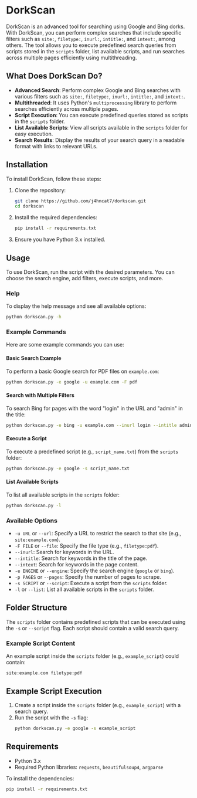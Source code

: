 # DorkScan

DorkScan is an advanced tool for searching using Google and Bing dorks. With DorkScan, you can perform complex searches that include specific filters such as `site:`, `filetype:`, `inurl:`, `intitle:`, and `intext:`, among others. The tool allows you to execute predefined search queries from scripts stored in the `scripts` folder, list available scripts, and run searches across multiple pages efficiently using multithreading.

## What Does DorkScan Do?

- **Advanced Search**: Perform complex Google and Bing searches with various filters such as `site:`, `filetype:`, `inurl:`, `intitle:`, and `intext:`.
- **Multithreaded**: It uses Python's `multiprocessing` library to perform searches efficiently across multiple pages.
- **Script Execution**: You can execute predefined queries stored as scripts in the `scripts` folder.
- **List Available Scripts**: View all scripts available in the `scripts` folder for easy execution.
- **Search Results**: Display the results of your search query in a readable format with links to relevant URLs.

## Installation

To install DorkScan, follow these steps:

1. Clone the repository:
   ```bash
   git clone https://github.com/j4hncat7/dorkscan.git
   cd dorkscan
   ```

2. Install the required dependencies:
   ```bash
   pip install -r requirements.txt
   ```

3. Ensure you have Python 3.x installed.

## Usage

To use DorkScan, run the script with the desired parameters. You can choose the search engine, add filters, execute scripts, and more.

### Help

To display the help message and see all available options:
```bash
python dorkscan.py -h
```

### Example Commands

Here are some example commands you can use:

#### Basic Search Example

To perform a basic Google search for PDF files on `example.com`:
```bash
python dorkscan.py -e google -u example.com -F pdf
```

#### Search with Multiple Filters

To search Bing for pages with the word "login" in the URL and "admin" in the title:
```bash
python dorkscan.py -e bing -u example.com --inurl login --intitle admin
```

#### Execute a Script

To execute a predefined script (e.g., `script_name.txt`) from the `scripts` folder:
```bash
python dorkscan.py -e google -s script_name.txt
```

#### List Available Scripts

To list all available scripts in the `scripts` folder:
```bash
python dorkscan.py -l
```

### Available Options

- `-u URL` or `--url`: Specify a URL to restrict the search to that site (e.g., `site:example.com`).
- `-F FILE` or `--file`: Specify the file type (e.g., `filetype:pdf`).
- `--inurl`: Search for keywords in the URL.
- `--intitle`: Search for keywords in the title of the page.
- `--intext`: Search for keywords in the page content.
- `-e ENGINE` or `--engine`: Specify the search engine (`google` or `bing`).
- `-p PAGES` or `--pages`: Specify the number of pages to scrape.
- `-s SCRIPT` or `--script`: Execute a script from the `scripts` folder.
- `-l` or `--list`: List all available scripts in the `scripts` folder.

## Folder Structure

The `scripts` folder contains predefined scripts that can be executed using the `-s` or `--script` flag. Each script should contain a valid search query.

### Example Script Content

An example script inside the `scripts` folder (e.g., `example_script`) could contain:
```
site:example.com filetype:pdf
```

## Example Script Execution

1. Create a script inside the `scripts` folder (e.g., `example_script`) with a search query.
2. Run the script with the `-s` flag:
   ```bash
   python dorkscan.py -e google -s example_script
   ```

## Requirements

- Python 3.x
- Required Python libraries: `requests`, `beautifulsoup4`, `argparse`

To install the dependencies:
```bash
pip install -r requirements.txt
```
